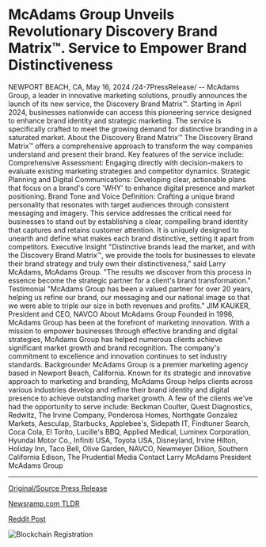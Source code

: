 # McAdams Group Unveils Revolutionary Discovery Brand Matrix™. Service to Empower Brand Distinctiveness

NEWPORT BEACH, CA, May 16, 2024 /24-7PressRelease/ -- McAdams Group, a leader in innovative marketing solutions, proudly announces the launch of its new service, the Discovery Brand Matrix™. Starting in April 2024, businesses nationwide can access this pioneering service designed to enhance brand identity and strategic marketing. The service is specifically crafted to meet the growing demand for distinctive branding in a saturated market.  About the Discovery Brand Matrix™  The Discovery Brand Matrix™ offers a comprehensive approach to transform the way companies understand and present their brand. Key features of the service include:  Comprehensive Assessment:  Engaging directly with decision-makers to evaluate existing marketing strategies and competitor dynamics. Strategic Planning and Digital Communications:  Developing clear, actionable plans that focus on a brand's core 'WHY' to enhance digital presence and market positioning. Brand Tone and Voice Definition: Crafting a unique brand personality that resonates with target audiences through consistent messaging and imagery.  This service addresses the critical need for businesses to stand out by establishing a clear, compelling brand identity that captures and retains customer attention. It is uniquely designed to unearth and define what makes each brand distinctive, setting it apart from competitors.  Executive Insight  "Distinctive brands lead the market, and with the Discovery Brand Matrix™, we provide the tools for businesses to elevate their brand strategy and truly own their distinctiveness," said Larry McAdams, McAdams Group. "The results we discover from this process in essence become the strategic partner for a client's brand transformation."  Testimonial  "McAdams Group has been a valued partner for over 20 years, helping us refine our brand, our messaging and our national image so that we were able to triple our size in both revenues and profits." JIM KAUKER, President and CEO, NAVCO  About McAdams Group  Founded in 1996, McAdams Group has been at the forefront of marketing innovation. With a mission to empower businesses through effective branding and digital strategies, McAdams Group has helped numerous clients achieve significant market growth and brand recognition. The company's commitment to excellence and innovation continues to set industry standards.  Backgrounder  McAdams Group is a premier marketing agency based in Newport Beach, California. Known for its strategic and innovative approach to marketing and branding, McAdams Group helps clients across various industries develop and refine their brand identity and digital presence to achieve outstanding market growth. A few of the clients we've had the opportunity to serve include: Beckman Coulter, Quest Diagnostics, Redwitz, The Irvine Company, Ponderosa Homes, Northgate Gonzalez Markets, Aesculap, Starbucks, Applebee's, Sidepath IT, Findtuner Search, Coca Cola, El Torito, Lucille's BBQ, Applied Medical, Luminex Corporation, Hyundai Motor Co., Infiniti USA, Toyota USA, Disneyland, Irvine Hilton, Holiday Inn, Taco Bell, Olive Garden, NAVCO, Newmeyer Dillion, Southern California Edison, The Prudential  Media Contact  Larry McAdams President  McAdams Group 

---

[Original/Source Press Release](https://www.24-7pressrelease.com/press-release/510944/mcadams-group-unveils-revolutionary-discovery-brand-matrix-service-to-empower-brand-distinctiveness)
                    

[Newsramp.com TLDR](https://newsramp.com/curated-news/mcadams-group-launches-innovative-discovery-brand-matrixtm-service/676553fe6b042eb647e0fd16ff91c9b4) 

 



[Reddit Post](https://www.reddit.com/r/MarketingNewsramp/comments/1ct76ck/mcadams_group_launches_innovative_discovery_brand/) 



![Blockchain Registration](https://cdn.newsramp.app/24-7PressRelease/qrcode/245/16/airyd3KF.webp)